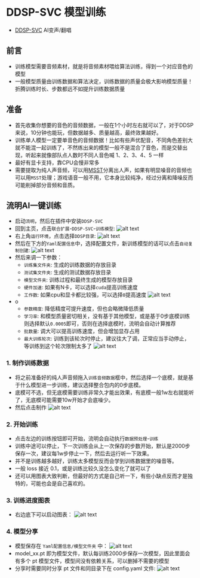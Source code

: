 # DDSP-SVC 模型训练
- [DDSP-SVC](https://github.com/yxlllc/DDSP-SVC) AI变声/翻唱

## 前言
- 训练模型需要音频素材，就是将音频素材喂给算法训练，得到一个对应音色的模型
- 一般模型质量由训练数据和算法决定，训练数据的质量会极大影响模型质量！折腾训练时长、步数都远不如提升训练数据质量

## 准备
- 首先收集你想要的音色的音频数据，一般在1个小时左右就可以了，对于DDSP来说，10分钟也能玩，但数据越多、质量越高，最终效果越好。
- 训练单人模型一定要单音色的音频数据！比如有些声优配音，不同角色差别大就不能混一起训练了，不然练出来的模型一般不是混合了音色，而是交替出现，听起来就像部队点人数时不同人音色喊 1、2、3、4、5 一样
- 最好有显卡支持，靠CPU会慢非常多
- 需要提取为纯人声音频，可以用[MSST](/help/plugins/msst/)分离出人声，如果有明显噪音的音频也可以用`MSST`处理；游戏语音一般不用，它本身比较纯净，经过分离和降噪反而可能削掉部分音频和音质。

## 流明AI一键训练
- 启动`流明`，然后在插件中安装`DDSP-SVC`
- 回到主页，点击`联合扩展`-`DDSP-SVC`-`训练模型`:
![alt text](image.png)
- 右上角`运行环境`，点击选择`DDSP目录`:
![alt text](image-1.png)
- 然后在下方的`Yaml配置信息`中，选择配置文件，新训练模型的话可以点击`自动复制创建`:
![alt text](image-2.png)
- 然后来调一下参数：
  - `训练集文件夹`: 生成的训练数据的存放目录
  - `测试集文件夹`: 生成的测试数据存放目录
  - `模型文件夹`: 训练过程和最终生成的模型存放目录
  - `硬件加速`: 如果有N卡，可以选择`cuda`提高训练速度
  - `工作数`: 如果cpu和显卡都比较强，可以选择`0`提高速度
![alt text](image-3.png)
- o
  - `参数精度`: 降低精度可提升速度，但也会略微降低质量
  - `学习率`: 和模型质量密切相关，没有基于其他模型，或是基于0步底模训练则选择默认`0.0005`即可，否则在选择底模时，流明会自动计算推荐
  - `批数量`: 调大可以提高训练速度，但会增加显存占用
  - `最大训练轮次`: 训练到该轮次时停止，建议往大了调，正常应当手动停止，等训练到这个轮次限制太多了
![alt text](image-4.png)

### 1. 制作训练数据
- 将之前准备好的纯人声音频拖入`训练音频数据`框中，然后选择一个底模，就是基于什么模型进一步训练，建议选择整合包内的0步底模。
- 底模可不选，但无底模需要训练非常久才能出效果，有底模一般1w左右就能听了，无底模可能需要10w开始才会底噪少。
- 然后点击制作
![alt text](image-5.png)

### 2. 开始训练
- 点击左边的训练按钮即可开始，流明会自动执行`数据预处理`-`训练`
- 训练中途可以停止，下一次训练会从上一次保存的步数开始，默认是2000步保存一次，建议每1w步停止一下，然后去运行听一下效果。
- 并不是训练越多越好，训练太多模型反而会学到训练数据里的噪音等。
- 一般 loss 接近 0.1，或是训练比较久没怎么变化了就可以了
- 还可以用图表大致判断，但最好的方式是自己听一下，有些小缺点反而才是独特的，可能也会是自己喜欢的。

### 3. 训练进度图表
- 右边底下可以启动图表：
![alt text](image-6.png)

### 4. 模型分享
- 模型保存在 `Yaml配置信息/模型文件夹` 中：
![alt text](image-7.png)
- model_xx.pt 即为模型文件，默认每训练2000步保存一次模型，因此里面会有多个 pt 模型文件，模型间没有依赖关系，可以删掉不需要的模型
- 分享时需要同时分享 pt 文件和同目录下在 config.yaml 文件:
![alt text](image-8.png)